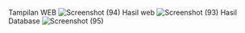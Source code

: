 Tampilan WEB
![Screenshot (94)](https://github.com/user-attachments/assets/6b9b8b8d-2c1b-44e5-b5ba-20cc167500f5)
Hasil web
![Screenshot (93)](https://github.com/user-attachments/assets/2ad76450-128f-41c1-b8af-9640ea87ca80)
Hasil Database
![Screenshot (95)](https://github.com/user-attachments/assets/25554ee7-44f7-4c54-bc91-9136c4f1cd69)


